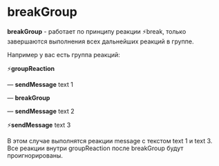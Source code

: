 # breakGroup

**breakGroup** - работает по принципу реакции ⚡️break, только завершаются выполнения всех дальнейших реакций в группе.

Например у вас есть группа реакций:



⚡️**groupReaction**

— **sendMessage** text 1 

— **breakGroup**

— **sendMessage** text 2

⚡️**sendMessage** text 3



 В этом случае выполнятся реакции message с текстом text 1 и text 3. Все реакции внутри groupReaction после breakGroup будут проигнорированы.



